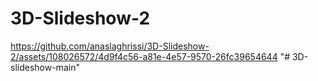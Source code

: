 # 3D-Slideshow-2

https://github.com/anaslaghrissi/3D-Slideshow-2/assets/108026572/4d9f4c56-a81e-4e57-9570-26fc39654644
"# 3D-slideshow-main" 
